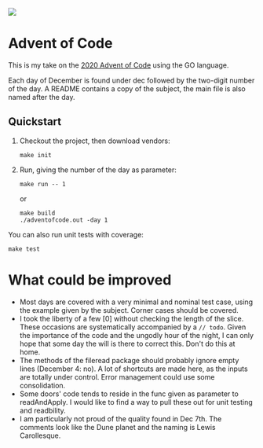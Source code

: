 ![](https://github.com/ablqk/adventofcode/workflows/validation/badge.svg)

# Advent of Code

This is my take on the [2020 Advent of Code](https://adventofcode.com/2020) using the GO language.

Each day of December is found under dec followed by the two-digit number of the day. A README contains a copy of the subject, the main file is also named after the day.

## Quickstart

1. Checkout the project, then download vendors:
    ```
    make init
    ```
1. Run, giving the number of the day as parameter:
    ```
    make run -- 1
    ```
    or
    ```
    make build
    ./adventofcode.out -day 1
    ```

You can also run unit tests with coverage:
```
make test
```

# What could be improved

- Most days are covered with a very minimal and nominal test case, using the example given by the subject. Corner cases should be covered.
- I took the liberty of a few [0] without checking the length of the slice. These occasions are systematically accompanied by a `// todo`. Given the importance of the code and the ungodly hour of the night, I can only hope that some day the will is there to correct this. Don't do this at home.
- The methods of the fileread package should probably ignore empty lines (December 4: no). A lot of shortcuts are made here, as the inputs are totally under control. Error management could use some consolidation.
- Some doors' code tends to reside in the func given as parameter to readAndApply. I would like to find a way to pull these out for unit testing and readbility.
- I am particularly not proud of the quality found in Dec 7th. The comments look like the Dune planet and the naming is Lewis Carollesque.

